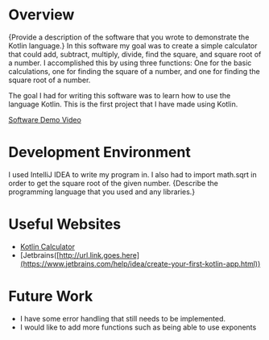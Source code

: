 # Overview
{Provide a description of the software that you wrote to demonstrate the Kotlin language.}
In this software my goal was to create a simple calculator that could add, subtract, multiply, divide, find the square, and square root of a number. I accomplished this by using three functions:
One for the basic calculations, one for finding the square of a number, and one for finding the square root of a number. 

The goal I had for writing this software was to learn how to use the language Kotlin. This is the first project that I have made using Kotlin. 

[Software Demo Video](http://youtube.link.goes.here)

# Development Environment

I used IntelliJ IDEA to write my program in. I also had to import math.sqrt in order to get the square root of the given number. 
{Describe the programming language that you used and any libraries.}

# Useful Websites


- [Kotlin Calculator]([http://url.link.goes.here](https://medium.com/@thaer.alkhishen/kotlin-calculator-basic-setup-1aa7e3fe41af))
- [Jetbrains([http://url.link.goes.here](https://www.jetbrains.com/help/idea/create-your-first-kotlin-app.html))

# Future Work

- I have some error handling that still needs to be implemented. 
- I would like to add more functions such as being able to use exponents 
